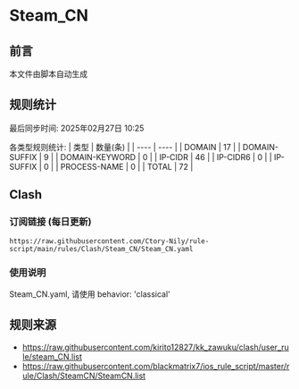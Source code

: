 # Steam_CN

## 前言
本文件由脚本自动生成

## 规则统计
最后同步时间: 2025年02月27日 10:25

各类型规则统计:
| 类型 | 数量(条)  | 
| ---- | ----  |
| DOMAIN | 17 | 
| DOMAIN-SUFFIX | 9 | 
| DOMAIN-KEYWORD | 0 | 
| IP-CIDR | 46 | 
| IP-CIDR6 | 0 | 
| IP-SUFFIX | 0 | 
| PROCESS-NAME | 0 | 
| TOTAL | 72 | 
## Clash

### 订阅链接 (每日更新)
```
https://raw.githubusercontent.com/Ctory-Nily/rule-script/main/rules/Clash/Steam_CN/Steam_CN.yaml
```

### 使用说明
Steam_CN.yaml, 请使用 behavior: 'classical'

## 规则来源
- https://raw.githubusercontent.com/kirito12827/kk_zawuku/clash/user_rule/steam_CN.list 
- https://raw.githubusercontent.com/blackmatrix7/ios_rule_script/master/rule/Clash/SteamCN/SteamCN.list 
